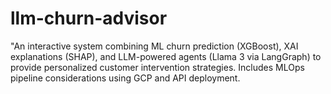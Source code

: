 # llm-churn-advisor
"An interactive system combining ML churn prediction (XGBoost), XAI explanations (SHAP), and LLM-powered agents (Llama 3 via LangGraph) to provide personalized customer intervention strategies. Includes MLOps pipeline considerations using GCP and API deployment.
